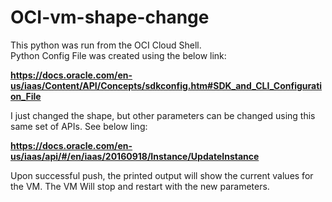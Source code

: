 # OCI-vm-shape-change

This python was run from the OCI Cloud Shell.  
Python Config File was created using the below link:

**https://docs.oracle.com/en-us/iaas/Content/API/Concepts/sdkconfig.htm#SDK_and_CLI_Configuration_File**

I just changed the shape, but other parameters can be changed using this same set of APIs.  See below ling:

**https://docs.oracle.com/en-us/iaas/api/#/en/iaas/20160918/Instance/UpdateInstance**

Upon successful push, the printed output will show the current values for the VM.  The VM Will stop and restart with the new parameters.
